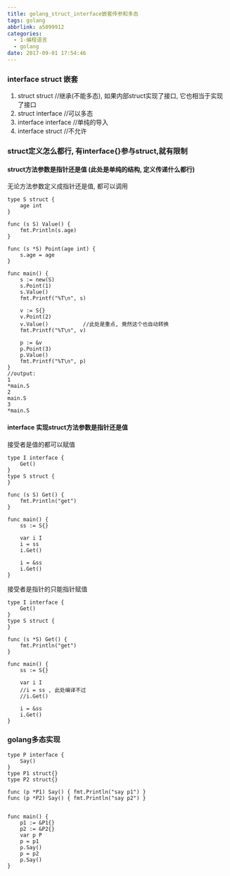 ```yaml
---
title: golang_struct_interface嵌套传参和多态
tags: golang
abbrlink: a5099912
categories:
  - 1-编程语言
  - golang
date: 2017-09-01 17:54:46
---
```



### interface struct 嵌套

1. struct struct //继承(不能多态), 如果内部struct实现了接口, 它也相当于实现了接口
2. struct interface //可以多态
3. interface interface  //单纯的导入
4. interface struct  //不允许


<!-- more -->

### struct定义怎么都行, 有interface{}参与struct,就有限制

#### struct方法参数是指针还是值 (此处是单纯的结构, 定义传递什么都行)

无论方法参数定义成指针还是值, 都可以调用

```
type S struct {
	age int
}

func (s S) Value() {
	fmt.Println(s.age)
}

func (s *S) Point(age int) {
	s.age = age
}

func main() {
	s := new(S)
	s.Point(1)
	s.Value()
	fmt.Printf("%T\n", s)

	v := S{}
	v.Point(2)
	v.Value()			//此处是重点, 竟然这个也自动转换
	fmt.Printf("%T\n", v)

	p := &v
	p.Point(3)
	p.Value()
	fmt.Printf("%T\n", p)
}
//output:
1
*main.S
2
main.S
3
*main.S
```


#### interface 实现struct方法参数是指针还是值


接受者是值的都可以赋值

```
type I interface {
	Get()
}
type S struct {
}

func (s S) Get() {
	fmt.Println("get")
}

func main() {
	ss := S{}

	var i I
	i = ss
	i.Get()

	i = &ss
	i.Get()
}
```

接受者是指针的只能指针赋值

```
type I interface {
	Get()
}
type S struct {
}

func (s *S) Get() {
	fmt.Println("get")
}

func main() {
	ss := S{}

	var i I
	//i = ss , 此处编译不过
	//i.Get()

	i = &ss
	i.Get()
}
```


### golang多态实现

```
type P interface {
	Say()
}
type P1 struct{}
type P2 struct{}

func (p *P1) Say() { fmt.Println("say p1") }
func (p *P2) Say() { fmt.Println("say p2") }


func main() {
	p1 := &P1{}
	p2 := &P2{}
	var p P
	p = p1
	p.Say()
	p = p2
	p.Say()
}
```
